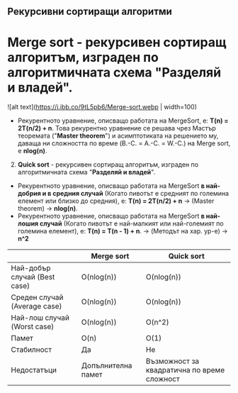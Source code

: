 ## Рекурсивни сортиращи алгоритми

# **Merge sort** - рекурсивен сортиращ алгоритъм, изграден по алгоритмичната схема "**Разделяй и владей**".
![alt text](https://i.ibb.co/9tL5pb6/Merge-sort.webp | width=100)
- Рекурентното уравнение, описващо работата на MergeSort, e:
**T(n) = 2T(n/2) + n**. 
Това рекурентно уравнение се решава чрез Мастър теоремата ("**Master theorem**") и асимптотиката на решението му, даваща ни сложността по време (B.-C. = A.-C. = W.-C.) на Merge sort, е **nlog(n)**.
 
2. **Quick sort** - рекурсивен сортиращ алгоритъм, изграден по алгоритмичната схема "**Разделяй и владей**".
- Рекурентното уравнение, описващо работата на MergeSort **в най-добрия и в средния случай** (Когато пивотът е средният по големина елемент или близко до средния), e:
**T(n) = 2T(n/2) + n** -> (Master theorem) -> **nlog(n)**.
- Рекурентното уравнение, описващо работата на MergeSort **в най-лошия случай** (Когато пивотът е най-малкият или най-големият по големина елемент), e:
**T(n) = T(n - 1) + n**. -> (Методът на хар. ур-е) -> **n^2**

||Merge sort|Quick sort|  
|--|--|--|  
|Най-добър случай (Best case) |O(nlog(n)) |O(nlog(n)) |  
|Среден случай (Average case) |O(nlog(n)) |O(nlog(n)) |  
|Най-лош случай (Worst case) |O(nlog(n)) |O(n^2) |  
|Памет |O(n) |O(1) |  
|Стабилност |Да |Не |  
|Недостатъци |Допълнителна памет| Възможност за квадратична по време сложност |
